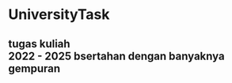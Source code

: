 # UniversityTask
tugas kuliah <br>
2022 - 2025
bsertahan dengan banyaknya gempuran
-----------------------------------
